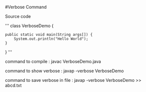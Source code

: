 #Verbose Command


Source code 

'''
class VerboseDemo {
	
	public static void main(String args[]) {
		System.out.println("Hello World");
	}
}
'''

command to compile : javac VerboseDemo.java

command to show verbose : javap -verbose VerboseDemo

command to save verbose in file : javap -verbose VerboseDemo >> abcd.txt
